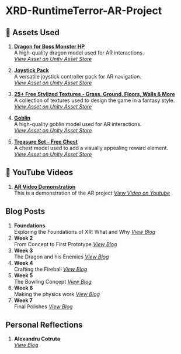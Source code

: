 # XRD-RuntimeTerror-AR-Project

## **🔗 Assets Used**

1. **[Dragon for Boss Monster HP](#)**  
   A high-quality dragon model used for AR interactions.  
   *[View Asset on Unity Asset Store](https://assetstore.unity.com/packages/3d/characters/creatures/dragon-for-boss-monster-hp-79398?srsltid=AfmBOopdlKCQSNtP4yrpFy6N__LtanXsAsRPVF3KddzgMoha7-HVccW2)*

2. **[Joystick Pack](#)**  
   A versatile joystick controller pack for AR navigation.  
   *[View Asset on Unity Asset Store](https://assetstore.unity.com/packages/tools/input-management/joystick-pack-107631)*

3. **[25+ Free Stylized Textures - Grass, Ground, Floors, Walls & More](#)**  
   A collection of textures used to design the game in a fantasy style.  
   *[View Asset on Unity Asset Store](https://assetstore.unity.com/packages/2d/textures-materials/25-free-stylized-textures-grass-ground-floors-walls-more-241895)*

4. **[Goblin](#)**  
   A high-quality goblin model used for AR interactions.  
   *[View Asset on Unity Asset Store](https://assetstore.unity.com/packages/3d/characters/humanoids/fantasy/goblin-12131)*

5. **[Treasure Set - Free Chest](#)**  
   A chest model used to add a visually appealing reward element.  
   *[View Asset on Unity Asset Store](https://assetstore.unity.com/packages/3d/props/interior/treasure-set-free-chest-72345)*
   
## **🎥 YouTube Videos**
1. **[AR Video Demonstration](#)**  
   This is a demonstration of the AR project
   *[View Video on Youtube](https://www.youtube.com/shorts/FGHSviNCbIQ)*

## Blog Posts
1. **Foundations**  
    Exploring the Foundations of XR: What and Why
   *[View Blog](https://xrd-group-6.blogspot.com/2024/09/exploring-foundations-of-xr-what-and-why.html)*
2. **Week 2**  
    From Concept to First Prototype 
   *[View Blog](https://xrd-group-6.blogspot.com/2024/11/ar-game-from-concept-to-first-prototype.html)*
3. **Week 3**  
    The Dragon and his Enemies
   *[View Blog](https://xrd-group-6.blogspot.com/2024/11/the-dragon-and-his-enemies-week-3.html)*
4. **Week 4**  
    Crafting the Fireball
   *[View Blog](https://xrd-group-6.blogspot.com/2024/10/building-foundation-week-3.html)*
5. **Week 5**  
    The Bowling Concept 
   *[View Blog](https://xrd-group-6.blogspot.com/2024/11/the-bowling-concept-week-5.html)*
6. **Week 6**  
    Making the physics work 
   *[View Blog](https://xrd-group-6.blogspot.com/2024/11/making-physics-work.html)*
7. **Week 7**  
    Final Polishes 
   *[View Blog](https://xrd-group-6.blogspot.com/2024/11/final-polishes-week-7.html)*

## Personal Reflections
1. **Alexandru Cotruta**  
   *[View Blog](https://github.com/kotruta123/XRD-RuntimeTerror-AR-Project/blob/main/PersonalReflections/AlexandruPersonalReflection.md)*
